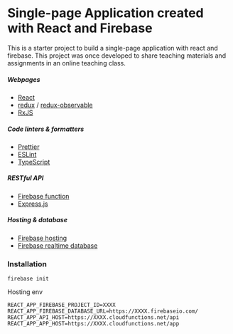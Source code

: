 # Single-page Application created with React and Firebase

This is a starter project to build a single-page application with react and firebase.
This project was once developed to share teaching materials and assignments in an online teaching class.

##### Webpages

- [React](https://reactjs.org/)
- [redux](https://redux.js.org/) / [redux-observable](https://redux-observable.js.org/)
- [RxJS](https://rxjs-dev.firebaseapp.com/)

##### Code linters & formatters

- [Prettier](https://prettier.io/)
- [ESLint](https://eslint.org/)
- [TypeScript](https://www.typescriptlang.org/)

##### RESTful API

- [Firebase function](https://firebase.google.com/docs/functions)
- [Express.js](https://expressjs.com/)

##### Hosting & database

- [Firebase hosting](https://firebase.google.com/docs/hosting)
- [Firebase realtime database](https://firebase.google.com/docs/database)

### Installation

```
firebase init
```

Hosting env

```
REACT_APP_FIREBASE_PROJECT_ID=XXXX
REACT_APP_FIREBASE_DATABASE_URL=https://XXXX.firebaseio.com/
REACT_APP_API_HOST=https://XXXX.cloudfunctions.net/api
REACT_APP_APP_HOST=https://XXXX.cloudfunctions.net/app
```
